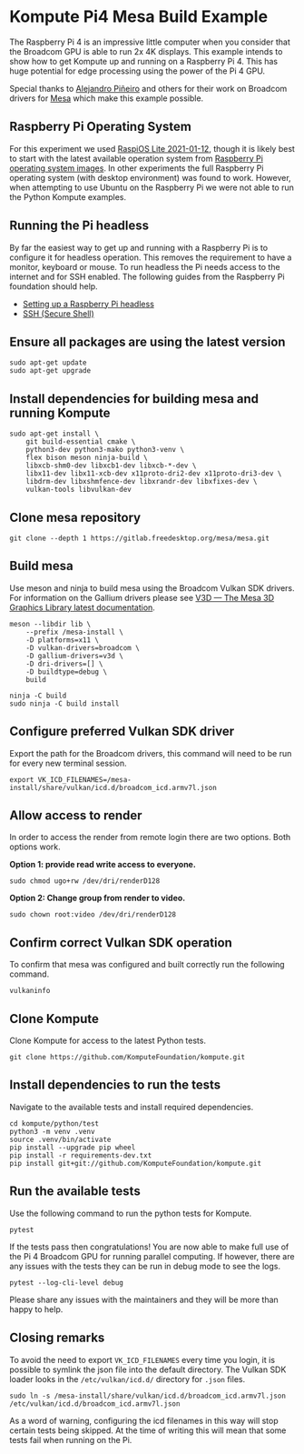 # Kompute Pi4 Mesa Build Example

The Raspberry Pi 4 is an impressive little computer when you consider that the Broadcom GPU is able to run 2x 4K displays. This example intends to show how to get Kompute up and running on a Raspberry Pi 4. This has huge potential for edge processing using the power of the Pi 4 GPU.

Special thanks to [Alejandro Piñeiro](https://blogs.igalia.com/apinheiro/) and others for their work on Broadcom drivers for [Mesa](https://gitlab.freedesktop.org/mesa/mesa) which make this example possible.

## Raspberry Pi Operating System

For this experiment we used [RaspiOS Lite 2021-01-12](https://downloads.raspberrypi.org/raspios_lite_armhf/images/raspios_lite_armhf-2021-01-12/2021-01-11-raspios-buster-armhf-lite.zip), though it is likely best to start with the latest available operation system from [Raspberry Pi operating system images](https://www.raspberrypi.org/software/operating-systems/). In other experiments the full Raspberry Pi operating system (with desktop environment) was found to work. However, when attempting to use Ubuntu on the Raspberry Pi we were not able to run the Python Kompute examples.

## Running the Pi headless

By far the easiest way to get up and running with a Raspberry Pi is to configure it for headless operation. This removes the requirement to have a monitor, keyboard or mouse. To run headless the Pi needs access to the internet and for SSH enabled. The following guides from the Raspberry Pi foundation should help.

- [Setting up a Raspberry Pi headless](https://www.raspberrypi.org/documentation/configuration/wireless/headless.md)
- [SSH (Secure Shell)](https://www.raspberrypi.org/documentation/remote-access/ssh/)

## Ensure all packages are using the latest version

```
sudo apt-get update
sudo apt-get upgrade
```

## Install dependencies for building mesa and running Kompute

```
sudo apt-get install \
    git build-essential cmake \
    python3-dev python3-mako python3-venv \
    flex bison meson ninja-build \
    libxcb-shm0-dev libxcb1-dev libxcb-*-dev \
    libx11-dev libx11-xcb-dev x11proto-dri2-dev x11proto-dri3-dev \
    libdrm-dev libxshmfence-dev libxrandr-dev libxfixes-dev \
    vulkan-tools libvulkan-dev
```

## Clone mesa repository

```
git clone --depth 1 https://gitlab.freedesktop.org/mesa/mesa.git
```

## Build mesa

Use meson and ninja to build mesa using the Broadcom Vulkan SDK drivers. For information on the Gallium drivers please see [V3D — The Mesa 3D Graphics Library latest documentation](https://docs.mesa3d.org/drivers/v3d.html).

```
meson --libdir lib \
    --prefix /mesa-install \
    -D platforms=x11 \
    -D vulkan-drivers=broadcom \
    -D gallium-drivers=v3d \
    -D dri-drivers=[] \
    -D buildtype=debug \
    build

ninja -C build
sudo ninja -C build install
```

## Configure preferred Vulkan SDK driver

Export the path for the Broadcom drivers, this command will need to be run for every new terminal session.

```
export VK_ICD_FILENAMES=/mesa-install/share/vulkan/icd.d/broadcom_icd.armv7l.json
```

## Allow access to render

In order to access the render from remote login there are two options. Both options work.

**Option 1: provide read write access to everyone.**

```
sudo chmod ugo+rw /dev/dri/renderD128
```

**Option 2: Change group from render to video.**

```
sudo chown root:video /dev/dri/renderD128
```

## Confirm correct Vulkan SDK operation

To confirm that mesa was configured and built correctly run the following command.

```
vulkaninfo
```

## Clone Kompute

Clone Kompute for access to the latest Python tests.

```
git clone https://github.com/KomputeFoundation/kompute.git
```

## Install dependencies to run the tests 

Navigate to the available tests and install required dependencies.

```
cd kompute/python/test
python3 -m venv .venv
source .venv/bin/activate
pip install --upgrade pip wheel
pip install -r requirements-dev.txt
pip install git+git://github.com/KomputeFoundation/kompute.git
```

## Run the available tests

Use the following command to run the python tests for Kompute.

```
pytest
```

If the tests pass then congratulations! You are now able to make full use of the Pi 4 Broadcom GPU for running parallel computing. If however, there are any issues with the tests they can be run in debug mode to see the logs.

```
pytest --log-cli-level debug
```

Please share any issues with the maintainers and they will be more than happy to help.

## Closing remarks

To avoid the need to export `VK_ICD_FILENAMES` every time you login, it is possible to symlink the json file into the default directory. The Vulkan SDK loader looks in the `/etc/vulkan/icd.d/` directory for `.json` files.

```
sudo ln -s /mesa-install/share/vulkan/icd.d/broadcom_icd.armv7l.json /etc/vulkan/icd.d/broadcom_icd.armv7l.json
```

As a word of warning, configuring the icd filenames in this way will stop certain tests being skipped. At the time of writing this will mean that some tests fail when running on the Pi.
